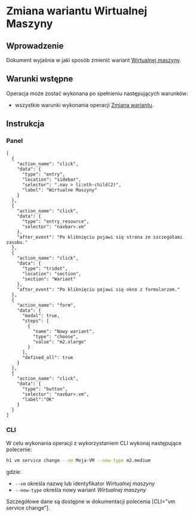 # Zmiana wariantu Wirtualnej Maszyny

## Wprowadzenie

Dokument wyjaśnia w jaki sposób zmienić wariant [Wirtualnej maszyny](/resource/compute/virtual-machine.md).

## Warunki wstępne

Operacja może zostać wykonana po spełnieniu następujących warunków:

* wszystkie warunki wykonania operacji [Zmiana wariantu](/resource/compute/virtual-machine.md).

## Instrukcja

### Panel

```guide
[
  {
    "action_name": "click",
    "data": {
      "type": "entry",
      "location": "sidebar",
      "selector": ".nav > li:nth-child(2)",
      "label": "Wirtualne Maszyny"
    }
  },
  {
    "action_name": "click",
    "data": {
      "type": "entry_resource",
      "selector": "navbar>.vm"
    },
    "after_event": "Po kliknięciu pojawi się strona ze szczegółami zasobu."
  },
  {
    "action_name": "click",
    "data": {
      "type": "tridot",
      "location": "section",
      "section": "Wariant"
    },
    "after_event": "Po kliknięciu pojawi się okno z formularzem."
  },
  {
    "action_name": "form",
    "data": {
      "modal": true,
      "steps": [
        {
          "name": "Nowy wariant",
          "type": "choose",
          "value": "m2.xlarge"
        }
      ],
      "defined_all": true
    }
  },
  {
    "action_name": "click",
    "data": {
      "type": "button",
      "selector": "navbar>.vm",
      "label":"OK"
    }
  }
]
```

### CLI

W celu wykonania operacji z wykorzystaniem CLI wykonaj następujące polecenie:

```bash
h1 vm service change --vm Moja-VM --new-type m2.medium
```

gdzie:

 * ```--vm``` określa nazwę lub identyfikator *Wirtualnej maszyny*
 * ```--new-type``` określa nowy wariant *Wirtualnej maszyny*

Szczegółowe dane są dostępne w dokumentacji polecenia [CLI="vm service change"].